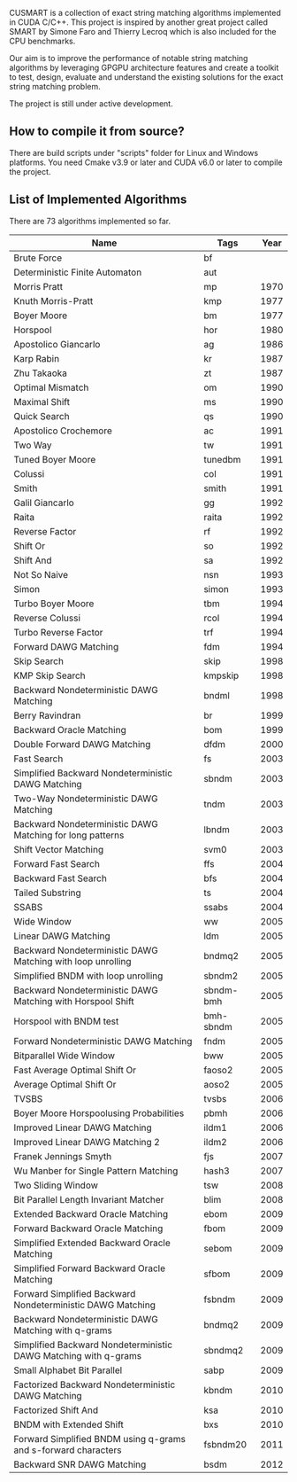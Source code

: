 CUSMART is a collection of exact string matching algorithms implemented in CUDA C/C++. This project is inspired by another great project called SMART by Simone Faro and Thierry Lecroq which is also included for the CPU benchmarks.

Our aim is to improve the performance of notable string matching algorithms by leveraging GPGPU architecture features and create a toolkit to test, design, evaluate and understand the existing solutions for the exact string matching problem.

The project is still under active development.

## How to compile it from source?
There are build scripts under "scripts" folder for Linux and Windows platforms. You need Cmake v3.9 or later and CUDA v6.0 or later to compile the project.

## List of Implemented Algorithms

There are 73 algorithms implemented so far.

| Name                                                            | Tags      | Year |
|-----------------------------------------------------------------|-----------|------|
| Brute Force                                                     | bf        |      |
| Deterministic Finite Automaton                                  | aut       |      |
| Morris Pratt                                                    | mp        | 1970 |
| Knuth Morris-Pratt                                              | kmp       | 1977 |
| Boyer Moore                                                     | bm        | 1977 |
| Horspool                                                        | hor       | 1980 |
| Apostolico Giancarlo                                            | ag        | 1986 |
| Karp Rabin                                                      | kr        | 1987 |
| Zhu Takaoka                                                     | zt        | 1987 |
| Optimal Mismatch                                                | om        | 1990 |
| Maximal Shift                                                   | ms        | 1990 |
| Quick Search                                                    | qs        | 1990 |
| Apostolico Crochemore                                           | ac        | 1991 |
| Two Way                                                         | tw        | 1991 |
| Tuned Boyer Moore                                               | tunedbm   | 1991 |
| Colussi                                                         | col       | 1991 |
| Smith                                                           | smith     | 1991 |
| Galil Giancarlo                                                 | gg        | 1992 |
| Raita                                                           | raita     | 1992 |
| Reverse Factor                                                  | rf        | 1992 |
| Shift Or                                                        | so        | 1992 |
| Shift And                                                       | sa        | 1992 |
| Not So Naive                                                    | nsn       | 1993 |
| Simon                                                           | simon     | 1993 |
| Turbo Boyer Moore                                               | tbm       | 1994 |
| Reverse Colussi                                                 | rcol      | 1994 |
| Turbo Reverse Factor                                            | trf       | 1994 |
| Forward DAWG Matching                                           | fdm       | 1994 |
| Skip Search                                                     | skip      | 1998 |
| KMP Skip Search                                                 | kmpskip   | 1998 |
| Backward Nondeterministic DAWG Matching                         | bndml     | 1998 |
| Berry Ravindran                                                 | br        | 1999 |
| Backward Oracle Matching                                        | bom       | 1999 |
| Double Forward DAWG Matching                                    | dfdm      | 2000 |
| Fast Search                                                     | fs        | 2003 |
| Simplified Backward Nondeterministic DAWG Matching              | sbndm     | 2003 |
| Two-Way Nondeterministic DAWG Matching                          | tndm      | 2003 |
| Backward Nondeterministic DAWG Matching for long patterns       | lbndm     | 2003 |
| Shift Vector Matching                                           | svm0      | 2003 |
| Forward Fast Search                                             | ffs       | 2004 |
| Backward Fast Search                                            | bfs       | 2004 |
| Tailed Substring                                                | ts        | 2004 |
| SSABS                                                           | ssabs     | 2004 |
| Wide Window                                                     | ww        | 2005 |
| Linear DAWG Matching                                            | ldm       | 2005 |
| Backward Nondeterministic DAWG Matching with loop unrolling     | bndmq2    | 2005 |
| Simplified BNDM with loop unrolling                             | sbndm2    | 2005 |
| Backward Nondeterministic DAWG Matching with Horspool Shift     | sbndm-bmh | 2005 |
| Horspool with BNDM test                                         | bmh-sbndm | 2005 |
| Forward Nondeterministic DAWG Matching                          | fndm      | 2005 |
| Bitparallel Wide Window                                         | bww       | 2005 |
| Fast Average Optimal Shift Or                                   | faoso2    | 2005 |
| Average Optimal Shift Or                                        | aoso2     | 2005 |
| TVSBS                                                           | tvsbs     | 2006 |
| Boyer Moore Horspoolusing Probabilities                         | pbmh      | 2006 |
| Improved Linear DAWG Matching                                   | ildm1     | 2006 |
| Improved Linear DAWG Matching 2                                 | ildm2     | 2006 |
| Franek Jennings Smyth                                           | fjs       | 2007 |
| Wu Manber for Single Pattern Matching                           | hash3     | 2007 |
| Two Sliding Window                                              | tsw       | 2008 |
| Bit Parallel Length Invariant Matcher                           | blim      | 2008 |
| Extended Backward Oracle Matching                               | ebom      | 2009 |
| Forward Backward Oracle Matching                                | fbom      | 2009 |
| Simplified Extended Backward Oracle Matching                    | sebom     | 2009 |
| Simplified Forward Backward Oracle Matching                     | sfbom     | 2009 |
| Forward Simplified Backward Nondeterministic DAWG Matching      | fsbndm    | 2009 |
| Backward Nondeterministic DAWG Matching with q-grams            | bndmq2    | 2009 |
| Simplified Backward Nondeterministic DAWG Matching with q-grams | sbndmq2   | 2009 |
| Small Alphabet Bit Parallel                                     | sabp      | 2009 |
| Factorized Backward Nondeterministic DAWG Matching              | kbndm     | 2010 |
| Factorized Shift And                                            | ksa       | 2010 |
| BNDM with Extended Shift                                        | bxs       | 2010 |
| Forward Simplified BNDM using q-grams and s-forward characters  | fsbndm20  | 2011 |
| Backward SNR DAWG Matching                                      | bsdm      | 2012 |
